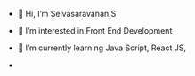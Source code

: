 - 👋 Hi, I’m Selvasaravanan.S
- 👀 I’m interested in Front End Development
- 🌱 I’m currently learning Java Script, React JS,

-

<!---
sselvahhar/sselvahhar is a ✨ special ✨ repository because its `README.md` (this file) appears on your GitHub profile.
You can click the Preview link to take a look at your changes.
--->
